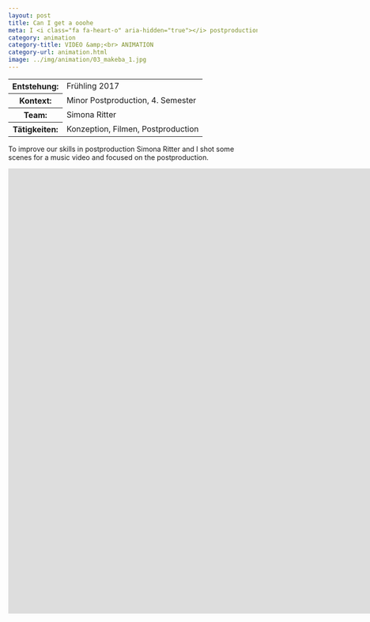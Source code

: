 ```yaml
---
layout: post
title: Can I get a ooohe
meta: I <i class="fa fa-heart-o" aria-hidden="true"></i> postproduction
category: animation
category-title: VIDEO &amp;<br> ANIMATION
category-url: animation.html
image: ../img/animation/03_makeba_1.jpg
---
```


<table class="post-content facts table">
    <tr>
        <th>Entstehung:</th>
        <td>Frühling 2017</td>
    </tr>
    <tr>
        <th>Kontext:</th>
        <td>Minor Postproduction, 4. Semester</td>
    </tr>
    <tr>
        <th>Team:</th>
        <td>Simona Ritter</td>
    </tr>
    <tr>
        <th>Tätigkeiten:</th>
        <td>Konzeption, Filmen, Postproduction</td>
    </tr>
</table>

<p class="post-content">To improve our skills in postproduction Simona Ritter and I shot some scenes for a music video and focused on the postproduction.</p>

<div class="responsive-video video-bottom">
    <iframe width="1600" height="900" src="https://www.youtube.com/embed/AKavzBCJZoY?rel=0&amp;controls=0&amp;showinfo=0" frameborder="0" allowfullscreen></iframe>
</div>
